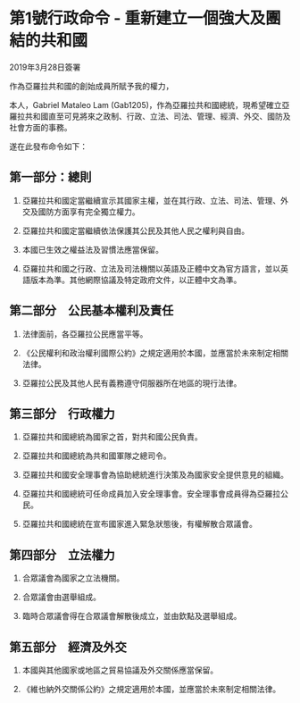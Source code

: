 # 第1號行政命令 - 重新建立一個強大及團結的共和國
2019年3月28日簽署

作為亞羅拉共和國的創始成員所賦予我的權力，

本人，Gabriel Mataleo Lam (Gab1205)，作為亞羅拉共和國總統，現希望確立亞羅拉共和國直至可見將來之政制、行政、立法、司法、管理、經濟、外交、國防及社會方面的事務。

遂在此發布命令如下：



## 第一部分：總則
1. 亞羅拉共和國定當繼續宣示其國家主權，並在其行政、立法、司法、管理、外交及國防方面享有完全獨立權力。

2. 亞羅拉共和國定當繼續依法保護其公民及其他人民之權利與自由。

3. 本國已生效之權益法及習慣法應當保留。

4. 亞羅拉共和國之行政、立法及司法機關以英語及正體中文為官方語言，並以英語版本為準。其他網際協議及特定政府文件，以正體中文為準。



## 第二部分　公民基本權利及責任
1. 法律面前，各亞羅拉公民應當平等。

2. 《公民權利和政治權利國際公約》之規定適用於本國，並應當於未來制定相關法律。

3. 亞羅拉公民及其他人民有義務遵守伺服器所在地區的現行法律。


## 第三部分　行政權力
1. 亞羅拉共和國總統為國家之首，對共和國公民負責。

2. 亞羅拉共和國總統為共和國軍隊之總司令。

3. 亞羅拉共和國安全理事會為協助總統進行決策及為國家安全提供意見的組織。

4. 亞羅拉共和國總統可任命成員加入安全理事會。安全理事會成員得為亞羅拉公民。

5. 亞羅拉共和國總統在宣布國家進入緊急狀態後，有權解散合眾議會。


## 第四部分　立法權力
1. 合眾議會為國家之立法機關。

2. 合眾議會由選舉組成。

3. 臨時合眾議會得在合眾議會解散後成立，並由欽點及選舉組成。


## 第五部分　經濟及外交
1. 本國與其他國家或地區之貿易協議及外交關係應當保留。

2. 《維也納外交關係公約》之規定適用於本國，並應當於未來制定相關法律。
